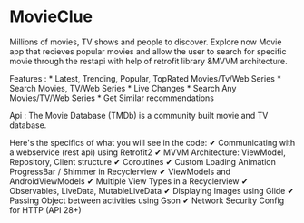 # MovieClue
Millions of movies, TV shows and people to discover. Explore now
Movie app that recieves popular movies and allow the user to search for specific
movie through the restapi with help of retrofit library &MVVM architecture. 

   Features :
          * Latest, Trending, Popular, TopRated Movies/Tv/Web Series
          * Search Movies, TV/Web Series
          * Live Changes
          * Search Any Movies/TV/Web Series
          * Get Similar recommendations
          
   Api : The Movie Database (TMDb) is a community built movie and TV database.

   Here's the specifics of what you will see in the code:
         ✔ Communicating with a webservice (rest api) using Retrofit2
         ✔ MVVM Architecture: ViewModel, Repository, Client structure
         ✔ Coroutines
         ✔ Custom Loading Animation ProgressBar / Shimmer in Recyclerview
         ✔ ViewModels and AndroidViewModels
         ✔ Multiple View Types in a Recyclerview
         ✔ Observables, LiveData, MutableLiveData
         ✔ Displaying Images using Glide
         ✔ Passing Object between activities using Gson
         ✔ Network Security Config for HTTP (API 28+)
